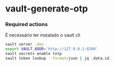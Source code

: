 # vault-generate-otp


### Required actions

É necessário ter instalado o vault cli

```zsh
vault server -dev
export VAULT_ADDR='http://127.0.0.1:8200'
vault secrets enable totp
vault token lookup --format=json | jq .data.id
```
